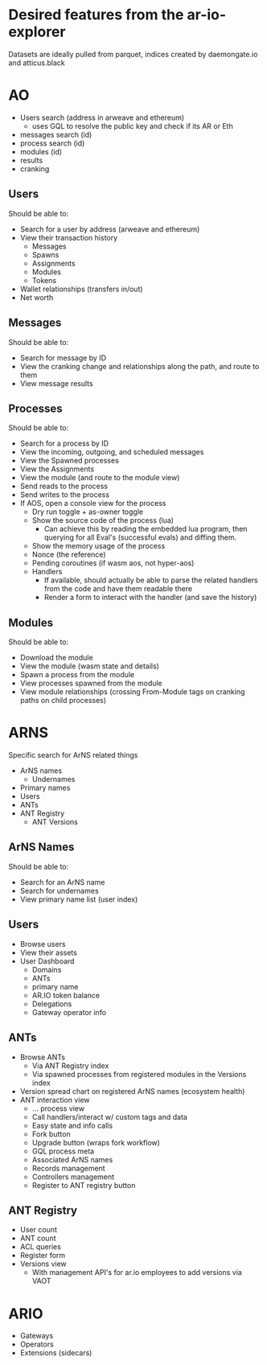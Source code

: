 # Desired features from the ar-io-explorer

Datasets are ideally pulled from parquet, indices created by daemongate.io and atticus.black

# AO

- Users search (address in arweave and ethereum)
    - uses GQL to resolve the public key and check if its AR or Eth
- messages search (id)
- process search (id)
- modules (id)
- results
- cranking

## Users

Should be able to:
- Search for a user by address (arweave and ethereum)
- View their transaction history
    - Messages
    - Spawns
    - Assignments
    - Modules
    - Tokens
- Wallet relationships (transfers in/out)
- Net worth


## Messages

Should be able to:
- Search for message by ID
- View the cranking change and relationships along the path, and route to them
- View message results

## Processes

Should be able to:
- Search for a process by ID
- View the incoming, outgoing, and scheduled messages
- View the Spawned processes
- View the Assignments
- View the module (and route to the module view)
- Send reads to the process
- Send writes to the process
- If AOS, open a console view for the process
    - Dry run toggle + as-owner toggle
    - Show the source code of the process (lua)
        - Can achieve this by reading the embedded lua program, then querying for all Eval's (successful evals) and diffing them.
    - Show the memory usage of the process
    - Nonce (the reference)
    - Pending coroutines (if wasm aos, not hyper-aos)
    - Handlers
        - If available, should actually be able to parse the related handlers from the code and have them readable there
        - Render a form to interact with the handler (and save the history)

## Modules

Should be able to:
- Download the module
- View the module (wasm state and details)
- Spawn a process from the module
- View processes spawned from the module
- View module relationships (crossing From-Module tags on cranking paths on child processes)


# ARNS

Specific search for ArNS related things

- ArNS names
    - Undernames
- Primary names
- Users
- ANTs
- ANT Registry
    - ANT Versions

## ArNS Names

Should be able to:
- Search for an ArNS name
- Search for undernames
- View primary name list (user index)

## Users

- Browse users
- View their assets
- User Dashboard
    - Domains
    - ANTs
    - primary name
    - AR.IO token balance
    - Delegations
    - Gateway operator info

## ANTs

- Browse ANTs
    - Via ANT Registry index
    - Via spawned processes from registered modules in the Versions index
- Version spread chart on registered ArNS names (ecosystem health)
- ANT interaction view
    - ... process view
    - Call handlers/interact w/ custom tags and data
    - Easy state and info calls
    - Fork button
    - Upgrade button (wraps fork workflow)
    - GQL process meta
    - Associated ArNS names
    - Records management
    - Controllers management
    - Register to ANT registry button

## ANT Registry

- User count
- ANT count
- ACL queries
- Register form
- Versions view
    - With management API's for ar.io employees to add versions via VAOT


# ARIO

- Gateways
- Operators
- Extensions (sidecars)
